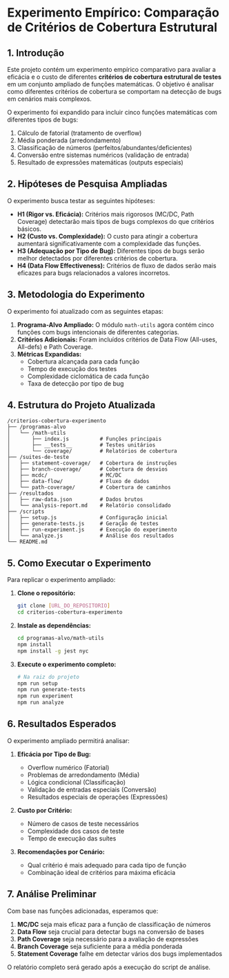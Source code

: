 # Experimento Empírico: Comparação de Critérios de Cobertura Estrutural

## 1. Introdução

Este projeto contém um experimento empírico comparativo para avaliar a eficácia e o custo de diferentes **critérios de cobertura estrutural de testes** em um conjunto ampliado de funções matemáticas. O objetivo é analisar como diferentes critérios de cobertura se comportam na detecção de bugs em cenários mais complexos.

O experimento foi expandido para incluir cinco funções matemáticas com diferentes tipos de bugs:
1. Cálculo de fatorial (tratamento de overflow)
2. Média ponderada (arredondamento)
3. Classificação de números (perfeitos/abundantes/deficientes)
4. Conversão entre sistemas numéricos (validação de entrada)
5. Resultado de expressões matemáticas (outputs especiais)

## 2. Hipóteses de Pesquisa Ampliadas

O experimento busca testar as seguintes hipóteses:

* **H1 (Rigor vs. Eficácia):** Critérios mais rigorosos (MC/DC, Path Coverage) detectarão mais tipos de bugs complexos do que critérios básicos.
* **H2 (Custo vs. Complexidade):** O custo para atingir a cobertura aumentará significativamente com a complexidade das funções.
* **H3 (Adequação por Tipo de Bug):** Diferentes tipos de bugs serão melhor detectados por diferentes critérios de cobertura.
* **H4 (Data Flow Effectiveness):** Critérios de fluxo de dados serão mais eficazes para bugs relacionados a valores incorretos.

## 3. Metodologia do Experimento

O experimento foi atualizado com as seguintes etapas:

1. **Programa-Alvo Ampliado:** O módulo `math-utils` agora contém cinco funções com bugs intencionais de diferentes categorias.
2. **Critérios Adicionais:** Foram incluídos critérios de Data Flow (All-uses, All-defs) e Path Coverage.
3. **Métricas Expandidas:**
   - Cobertura alcançada para cada função
   - Tempo de execução dos testes
   - Complexidade ciclomática de cada função
   - Taxa de detecção por tipo de bug

## 4. Estrutura do Projeto Atualizada

```
/criterios-cobertura-experimento
├── /programas-alvo
│   └── /math-utils
│       ├── index.js          # Funções principais
│       ├── __tests__         # Testes unitários
│       └── coverage/         # Relatórios de cobertura
├── /suites-de-teste
│   ├── statement-coverage/   # Cobertura de instruções
│   ├── branch-coverage/      # Cobertura de desvios
│   ├── mcdc/                 # MC/DC
│   ├── data-flow/            # Fluxo de dados
│   └── path-coverage/        # Cobertura de caminhos
├── /resultados
│   ├── raw-data.json         # Dados brutos
│   └── analysis-report.md    # Relatório consolidado
├── /scripts
│   ├── setup.js              # Configuração inicial
│   ├── generate-tests.js     # Geração de testes
│   ├── run-experiment.js     # Execução do experimento
│   └── analyze.js            # Análise dos resultados
└── README.md
```

## 5. Como Executar o Experimento

Para replicar o experimento ampliado:

1. **Clone o repositório:**
   ```bash
   git clone [URL_DO_REPOSITORIO]
   cd criterios-cobertura-experimento
   ```

2. **Instale as dependências:**
   ```bash
   cd programas-alvo/math-utils
   npm install
   npm install -g jest nyc
   ```

3. **Execute o experimento completo:**
   ```bash
   # Na raiz do projeto
   npm run setup
   npm run generate-tests
   npm run experiment
   npm run analyze
   ```

## 6. Resultados Esperados

O experimento ampliado permitirá analisar:

1. **Eficácia por Tipo de Bug:**
   - Overflow numérico (Fatorial)
   - Problemas de arredondamento (Média)
   - Lógica condicional (Classificação)
   - Validação de entradas especiais (Conversão)
   - Resultados especiais de operações (Expressões)

2. **Custo por Critério:**
   - Número de casos de teste necessários
   - Complexidade dos casos de teste
   - Tempo de execução das suítes

3. **Recomendações por Cenário:**
   - Qual critério é mais adequado para cada tipo de função
   - Combinação ideal de critérios para máxima eficácia

## 7. Análise Preliminar

Com base nas funções adicionadas, esperamos que:

1. **MC/DC** seja mais eficaz para a função de classificação de números
2. **Data Flow** seja crucial para detectar bugs na conversão de bases
3. **Path Coverage** seja necessário para a avaliação de expressões
4. **Branch Coverage** seja suficiente para a média ponderada
5. **Statement Coverage** falhe em detectar vários dos bugs implementados

O relatório completo será gerado após a execução do script de análise.
